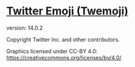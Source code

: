 # [Twitter Emoji (Twemoji)](https://twemoji.twitter.com/)
version: 14.0.2


Copyright Twitter Inc. and other contributors. 

Graphics licensed under CC-BY 4.0: https://creativecommons.org/licenses/by/4.0/
